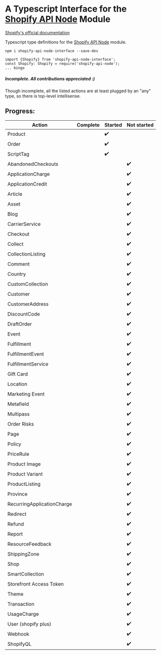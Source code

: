 # A Typescript Interface for the [Shopify API Node](https://github.com/MONEI/Shopify-api-node) Module

[Shopify's official documentation](https://help.shopify.com/api/reference)

Typescript type definitions for the [Shopify API Node](https://github.com/MONEI/Shopify-api-node) module.

`npm i shopify-api-node-interface --save-dev`

```
import {Shopify} from 'shopify-api-node-interface';
const Shopify: Shopify = require('shopify-api-node');
... bingo
```

##### Incomplete.  All contributions appreciated :)

Though incomplete, all the listed actions are at least plugged by an "any" type, so there is top-level intellisense.


## Progress:
| Action           | Complete           | Started            | Not started        |
|--------------------|--------------------|--------------------|--------------------|
| Product|            |:heavy_check_mark:|                    |
| Order|                    |:heavy_check_mark:|                    |
|ScriptTag|                    |:heavy_check_mark:|                    |
|AbandonedCheckouts|                    |                    |:heavy_check_mark:|
|ApplicationCharge|                    |                    |:heavy_check_mark:|
|ApplicationCredit|                    |                    |:heavy_check_mark:|
|Article|                    |                    |:heavy_check_mark:|
|Asset|                    |                    |:heavy_check_mark:|
|Blog|                    |                    |:heavy_check_mark:|
|CarrierService|                    |                    |:heavy_check_mark:|
|Checkout|                    |                    |:heavy_check_mark:|
|Collect|                    |                    |:heavy_check_mark:|
|CollectionListing|                    |                    |:heavy_check_mark:|
|Comment|                    |                    |:heavy_check_mark:|
|Country|                    |                    |:heavy_check_mark:|
|CustomCollection|                    |                    |:heavy_check_mark:|
|Customer|                    |                    |:heavy_check_mark:|
|CustomerAddress|                    |                    |:heavy_check_mark:|
|DiscountCode|                    |                    |:heavy_check_mark:|
|DraftOrder|                    |                    |:heavy_check_mark:|
|Event|                    |                    |:heavy_check_mark:|
|Fulfillment|                    |                    |:heavy_check_mark:|
|FulfillmentEvent|                    |                    |:heavy_check_mark:|
|FulfillmentService|                    |                    |:heavy_check_mark:|
|Gift Card|                    |                    |:heavy_check_mark:|
|Location|                    |                    |:heavy_check_mark:|
|Marketing Event|                    |                    |:heavy_check_mark:|
|Metafield|                    |                    |:heavy_check_mark:|
|Multipass|                    |                    |:heavy_check_mark:|
|Order Risks|                    |                    |:heavy_check_mark:|
|Page|                    |                    |:heavy_check_mark:|
|Policy|                    |                    |:heavy_check_mark:|
|PriceRule|                    |                    |:heavy_check_mark:|
|Product Image|                    |                    |:heavy_check_mark:|
|Product Variant|                    |                    |:heavy_check_mark:|
|ProductListing|                    |                    |:heavy_check_mark:|
|Province|                    |                    |:heavy_check_mark:|
|RecurringApplicationCharge|                    |                    |:heavy_check_mark:|
|Redirect|                    |                    |:heavy_check_mark:|
|Refund|                    |                    |:heavy_check_mark:|
|Report|                    |                    |:heavy_check_mark:|
|ResourceFeedback|                    |                    |:heavy_check_mark:|
|ShippingZone|                    |                    |:heavy_check_mark:|
|Shop|                    |                    |:heavy_check_mark:|
|SmartCollection|                    |                    |:heavy_check_mark:|
|Storefront Access Token|                    |                    |:heavy_check_mark:|
|Theme|                    |                    |:heavy_check_mark:|
|Transaction|                    |                    |:heavy_check_mark:|
|UsageCharge|                    |                    |:heavy_check_mark:|
|User (shopify plus)|                    |                    |:heavy_check_mark:|
|Webhook|                    |                    |:heavy_check_mark:|
|ShopifyQL|                    |                    |:heavy_check_mark:|
